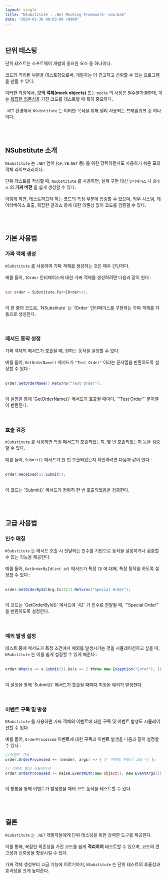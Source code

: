 ```yaml
---
layout: single
title: "NSubstitute : .Net Mocking Framework- soo:bak"
date: "2024-01-30 00:03:00 +0900"
---
```

<br>

## 단위 테스팅
단위 테스트는 소프트웨어 개발의 중요한 요소 중 하나이다.<br>
<br>
코드의 격리된 부분을 테스트함으로써, 개발자는 더 견고하고 신뢰할 수 있는 프로그램을 만들 수 있다.<br>
<br>
이러한 과정에서, <b>모의 객체(mock objects)</b> 또는 `mocks` 의 사용은 필수불가결한데, 이는 <u>복잡한 의존성</u>을 가진 코드를 테스트할 때 특히 중요하다.<br>
<br>
`.NET` 환경에서 `NSubstitute` 는 이러한 목적을 위해 널리 사용되는 프레임워크 중 하나이다.<br>
<br><br><br>

## NSubstitute 소개
`NSubstitute` 는 `.NET` 언어 (`C#`, `VB.NET` 등) 를 위한 강력하면서도 사용하기 쉬운 모의 객체 라이브러리이다. <br>
<br>
단위 테스트를 작성할 때, `NSubstitute` 를 사용하면, 실제 구현 대신 `인터페이스` 나 `클래스` 의 <b>가짜 버전</b> 을 쉽게 생성할 수 있다.<br>
<br>
이렇게 하면, 테스트하고자 하는 코드의 특정 부분에 집중할 수 있으며, 외부 시스템, 데이터베이스 호출, 복잡한 클래스 등에 대한 의존성 없이 코드를 검증할 수 있다.<br>
<br><br><br>

## 기본 사용법

### 가짜 객체 생성
`NSubstitute` 를 사용하여 가짜 객체를 생성하는 것은 매우 간단하다.<br>
<br>
예를 들어, `IOrder` 인터페이스에 대한 가짜 객체를 생성하려면 다음과 같이 한다 : <br>
<br>
```c#
var order = Substitute.For<IOrder>();
```
<br>
이 한 줄의 코드로, `NSubstitute` 는 `IOrder` 인터페이스를 구현하는 가짜 객체를 자동으로 생성한다.<br>
<br><br>

### 메서드 동작 설정
가짜 객체의 메서드가 호출될 때, 원하는 동작을 설정할 수 있다.<br>
<br>
예를 들어, `GetOrderName()` 메서드가 `"Test Order"` 이라는 문자열을 반환하도록 설정할 수 있다 : <br>
<br>
```c#
order.GetOrderName().Returns("Test Order");
```
<br>
이 설정을 통해 `GetOrderName()` 메서드가 호출될 때마다, `"Test Order"` 문자열이 반환된다.<br>
<br><br>

### 호출 검증
`NSubstitute` 를 사용하면 특정 메서드가 호출되었는지, 몇 번 호출되었는지 등을 검증할 수 있다.<br>
<br>
예를 들어, `Submit()` 메서드가 한 번 호출되었는지 확인하려면 다음과 같이 한다 : <br>
<br>
```c#
order.Received(1).Submit();
```
<br>
이 코드는 `Submit()` 메서드가 정확히 한 번 호출되었음을 검증한다.<br>
<br><br><br>

## 고급 사용법

### 인수 매칭
`NSubstitute` 는 메서드 호출 시 전달되는 인수를 기반으로 동작을 설정하거나 검증할 수 있는 기능을 제공한다.<br>
<br>
예를 들어, `GetOrderById(int id)` 메서드가 특정 `ID` 에 대해, 특정 동작을 하도록 설정할 수 있다 : <br>
<br>
```c#
order.GetOrderById(Arg.Is(42)).Returns("Special Order");
```
<br>
이 코드는 `GetOrderById()` 메서드에 `42` 가 인수로 전달될 때, `"Special Order"` 을 반환하도록 설정한다.<br>
<br><br>

### 예외 발생 설정
테스트 중에 메서드가 특정 조건에서 예외를 발생시키는 것을 시뮬레이션하고 싶을 때, `NSubstitute` 는 이를 쉽게 설정할 수 있게 해준다 : <br>
<br>
```c#
order.When(x => x.Submit()).Do(x => { throw new Exception("Error"); });
```
<br>
이 설정을 통해 `Submit()` 메서드가 호출될 때마다 지정된 예외가 발생한다.<br>
<br><br>

### 이벤트 구독 및 발생
`NSubstitute` 를 사용하면 가짜 객체의 이벤트에 대한 구독 및 이벤트 발생도 시뮬레이션할 수 있다. <br>
<br>
예를 들어, `OrderProcessed` 이벤트에 대한 구독과 이벤트 발생을 다음과 같이 설정할 수 있다 :
<br>
```c#
//이벤트 구독
order.OrderProcessed += (sender, args) => { /* 이벤트 핸들러 코드 */ };

// 이벤트 발생 시뮬레이션
order.OrderProcessed += Raise.EventWith(new object(), new EventArgs());
```
<br>
이 방법을 통해 이벤트가 발생했을 때의 코드 동작을 테스트할 수 있다.<br>
<br><br><br>

## 결론
`NSubstitute` 는 `.NET` 개발자들에게 단위 테스팅을 위한 강력한 도구를 제공한다.<br>
<br>
이를 통해, 복잡한 의존성을 가진 코드를 쉽게 <b>격리하여</b> 테스트할 수 있으며, 코드의 견고성과 신뢰성을 향상시킬 수 있다.<br>
<br>
가짜 객체 생성부터 고급 기능에 이르기까지, `NSubstitute` 는 단위 테스트의 효율성과 효과성을 크게 높여준다.<br>
<br>
<br>
<br>
